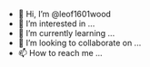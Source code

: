 - 👋 Hi, I’m @leof1601wood
- 👀 I’m interested in ...
- 🌱 I’m currently learning ...
- 💞️ I’m looking to collaborate on ...
- 📫 How to reach me ...

<!---
leof1601wood/leof1601wood is a ✨ special ✨ repository because its `README.md` (this file) appears on your GitHub profile.
You can click the Preview link to take a look at your changes.
--->
